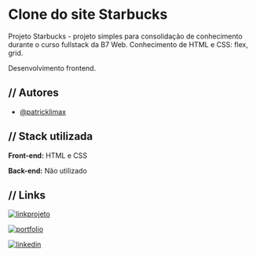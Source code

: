 
# Clone do site Starbucks

Projeto Starbucks - projeto simples para consolidação de conhecimento durante o curso fullstack da B7 Web. Conhecimento de HTML e CSS: flex, grid.

Desenvolvimento frontend.


## // Autores

- [@patricklimax](https://www.github.com/patricklimax)


## // Stack utilizada

**Front-end:** HTML e CSS

**Back-end:** Não utilizado


## // Links

[![linkprojeto](https://img.shields.io/badge/veja_o_projeto-green?style=for-the-badge&logo=ko-fi&logoColor=green&labelColor=white)](https://linkptojeto.com/)

[![portfolio](https://img.shields.io/badge/my_portfolio-000?style=for-the-badge&logo=prefect&logoColor=000&labelColor=white)](https://azweb.vercel.app/)

[![linkedin](https://img.shields.io/badge/conect_linkedin-0A66C2?style=for-the-badge&logo=linkedin&logoColor=blue&labelColor=white)](https://www.linkedin.com/in/patricklimax/)

